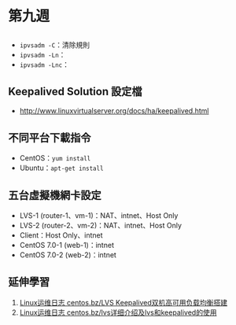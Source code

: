# 第九週
## 
* `ipvsadm -C`：清除規則
* `ipvsadm -Ln`：
* `ipvsadm -Lnc`： 

## Keepalived Solution 設定檔
* http://www.linuxvirtualserver.org/docs/ha/keepalived.html

## 不同平台下載指令
* CentOS：`yum install`
* Ubuntu：`apt-get install`

## 五台虛擬機網卡設定
* LVS-1 (router-1、vm-1)：NAT、intnet、Host Only
* LVS-2 (router-2、vm-2)：NAT、intnet、Host Only
* Client：Host Only、intnet
* CentOS 7.0-1 (web-1)：intnet
* CentOS 7.0-2 (web-2)：intnet

## 延伸學習
1. [Linux运维日志 centos.bz/LVS Keepalived双机高可用负载均衡搭建](https://www.centos.bz/2017/07/lvs-keepalived-ha-loadbalace/)
2. [Linux运维日志 centos.bz/lvs详细介绍及lvs和keepalived的使用](https://www.centos.bz/2017/09/lvs-intro-and-lvs-keepalived/)